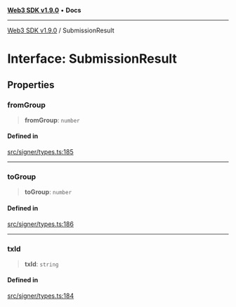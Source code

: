 [**Web3 SDK v1.9.0**](../README.md) • **Docs**

***

[Web3 SDK v1.9.0](../globals.md) / SubmissionResult

# Interface: SubmissionResult

## Properties

### fromGroup

> **fromGroup**: `number`

#### Defined in

[src/signer/types.ts:185](https://github.com/Mystic-Nayy/alephium-web3/blob/ee41f5e0e7d7fb0b155fe62f05b2ac03772895ca/packages/web3/src/signer/types.ts#L185)

***

### toGroup

> **toGroup**: `number`

#### Defined in

[src/signer/types.ts:186](https://github.com/Mystic-Nayy/alephium-web3/blob/ee41f5e0e7d7fb0b155fe62f05b2ac03772895ca/packages/web3/src/signer/types.ts#L186)

***

### txId

> **txId**: `string`

#### Defined in

[src/signer/types.ts:184](https://github.com/Mystic-Nayy/alephium-web3/blob/ee41f5e0e7d7fb0b155fe62f05b2ac03772895ca/packages/web3/src/signer/types.ts#L184)
